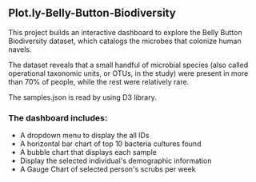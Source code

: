 ## Plot.ly-Belly-Button-Biodiversity

This project builds an interactive dashboard to explore the Belly Button Biodiversity dataset, which catalogs the microbes that colonize human navels.

The dataset reveals that a small handful of microbial species (also called operational taxonomic units, or OTUs, in the study) were present in more than 70% of people, while the rest were relatively rare.

The samples.json is read by using D3 library.

### The dashboard includes:
- A dropdown menu to display the all IDs
- A horizontal bar chart of top 10 bacteria cultures found
- A bubble chart that displays each sample
- Display the selected individual's demographic information
- A Gauge Chart of selected person's scrubs per week

